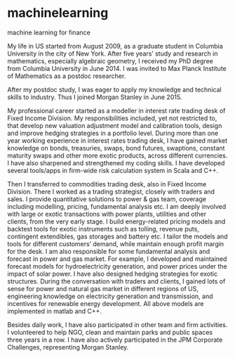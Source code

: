 # machinelearning
machine learning for finance





My life in US started from August 2009, as a graduate student in Columbia University in the city of New York.  After five years’ study and research in mathematics, especially algebraic geometry, I received my PhD degree from Columbia University in June 2014.   I was invited to Max Planck Institute of Mathematics as a postdoc researcher. 

After my postdoc study, I was eager to apply my knowledge and technical skills to industry. Thus I joined Morgan Stanley in June 2015.

My professional career started as a modeller in interest rate trading desk of Fixed Income Division. My responsibilities included, yet not restricted to, that develop new valuation adjustment model and calibration tools, design and improve hedging strategies in a portfolio level. During more than one year working experience in interest rates trading desk, I have gained market knowledge on bonds, treasuries, swaps, bond futures, swaptions, constant maturity swaps and other more exotic products, across different currencies. I have also sharpened and strengthened my coding skills. I have developed several tools/apps in firm-wide risk calculation system in Scala and C++. 

Then I transferred to commodities trading desk, also in Fixed Income Division. There I worked as a trading strategist, closely with traders and sales. 
I provide quantitative solutions to power & gas team, coverage including modelling, pricing, fundamental analysis etc. 
I am deeply involved with large or exotic transactions with power plants, utilities and other clients, from the very early stage. I build energy-related pricing models and backtest tools for exotic instruments such as tolling, revenue puts, contingent extendibles, gas storages and battery etc. I tailor the models and tools for different customers’ demand, while maintain enough profit margin for the desk. 
I am also responsible for some fundamental analysis and forecast in power and gas market. For example, I developed and maintained forecast models for hydroelectricity generation, and power prices under the impact of solar power.  I have also designed hedging strategies for exotic structures.
During the conversation with traders and clients, I gained lots of sense for power and natural gas market in different regions of US, engineering knowledge on electricity generation and transmission, and incentives for renewable energy development. 
All above models are implemented in matlab and C++. 

Besides daily work, I have also participated in other team and firm activities. I volunteered to help NGO, clean and maintain parks and  public spaces three years in a row. I have also actively participated in the JPM Corporate Challenges, representing Morgan Stanley.  
